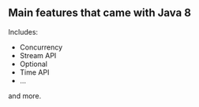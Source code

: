 ## Main features that came with Java 8

Includes:
- Concurrency
- Stream API
- Optional 
- Time API
- ...

and more.

